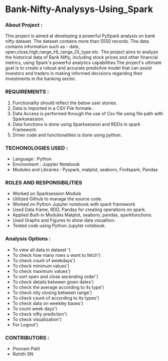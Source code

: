 # Bank-Nifty-Analysys-Using_Spark
### About Project :
This project is aimed at developing a powerful PySpark analysis on bank nifty dataset. The dataset contains more than 5550 records. The data contains information such as - date, open,close,high,range_HL,range_OL,type etc. The project aims to analyze the historical data of Bank Nifty, including stock prices and other financial metrics, using Spark's powerful analytics capabilities.The project's ultimate goal is to create a robust and accurate predictive model that can assist investors and traders in making informed decisions regarding their investments in the banking sector.
                  
### REQUIREMENTS :

1. Functionality should reflect the below user stories.
2. Data is imported in a CSV File formate.
3. Data Access is performed through the use of Csv file using file path with Sparkseassion.
4. Data functions is done using Sparksession and RDDs in spark Framework.
5. Driver code and functionalities is done using python.

### TECHONOLOGIES USED :
* Language                  :   Python
* Environment               :   Jupyter Notebook
* Modules and Libraries     :   Pyspark, matplot, seaborn, Findspark, Pandas

### ROLES AND RESPONSIBILITIES
* Worked on Sparksession Module
* Utilized Github to manage the source code.
* Worked on Python Jupyter notebook with spark framework
* Used Data frame, RDD, Pandas for creating operations on spark.
* Applied Built-in Modules Matplot, seaborn, pandas, sparkfunctions.
* Used Graphs and Figures to show data visualtion.
* Tested code using Python Jupyter notebook.

### Analysis Options :
* To view all data in dataset ')
* To check how many rows u want to fetch')
* To check count of weekdays')
* To check minimum values')
* To check maximum values')
* To sort open and close ascending order')    
* To check details between given dates')
* To check the average  according to its type')
* To check nity closing between range')
* To check count of according to its types')
* To check data on weekley bases')
* To count week days')
* To check nifty prediction')
* To check visualization')
* For Logout')
### CONTRIBUTORS :
* Poonam Patil
* Rohith SN
